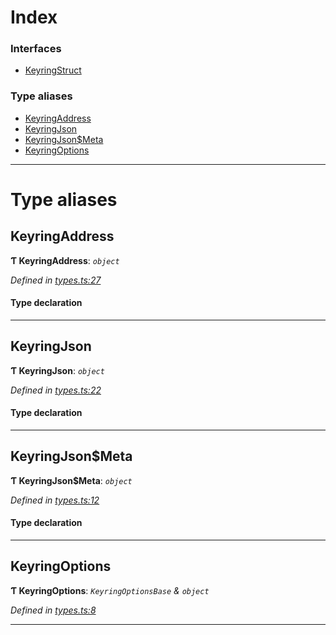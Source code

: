 

# Index

### Interfaces

* [KeyringStruct](../interfaces/_types_.keyringstruct.md)

### Type aliases

* [KeyringAddress](_types_.md#keyringaddress)
* [KeyringJson](_types_.md#keyringjson)
* [KeyringJson$Meta](_types_.md#keyringjson_meta)
* [KeyringOptions](_types_.md#keyringoptions)

---

# Type aliases

<a id="keyringaddress"></a>

##  KeyringAddress

**Ƭ KeyringAddress**: *`object`*

*Defined in [types.ts:27](https://github.com/polkadot-js/ui/blob/2e16a6e/packages/ui-keyring/src/types.ts#L27)*

#### Type declaration

___
<a id="keyringjson"></a>

##  KeyringJson

**Ƭ KeyringJson**: *`object`*

*Defined in [types.ts:22](https://github.com/polkadot-js/ui/blob/2e16a6e/packages/ui-keyring/src/types.ts#L22)*

#### Type declaration

___
<a id="keyringjson_meta"></a>

##  KeyringJson$Meta

**Ƭ KeyringJson$Meta**: *`object`*

*Defined in [types.ts:12](https://github.com/polkadot-js/ui/blob/2e16a6e/packages/ui-keyring/src/types.ts#L12)*

#### Type declaration

[index: `string`]: `any`

___
<a id="keyringoptions"></a>

##  KeyringOptions

**Ƭ KeyringOptions**: *`KeyringOptionsBase` & `object`*

*Defined in [types.ts:8](https://github.com/polkadot-js/ui/blob/2e16a6e/packages/ui-keyring/src/types.ts#L8)*

___

